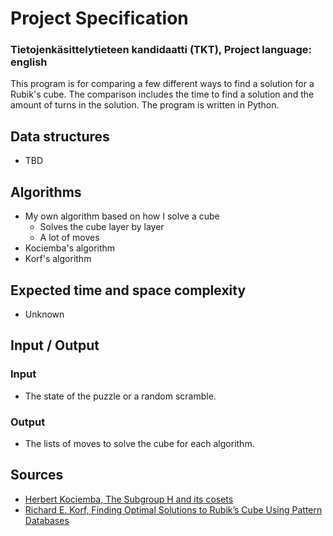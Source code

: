 # Project Specification  
### Tietojenkäsittelytieteen kandidaatti (TKT), Project language: english  

This program is for comparing a few different ways to find a solution for a 
Rubik's cube. The comparison includes the time to find a solution and the
amount of turns in the solution. The program is written in Python.

## Data structures  
- TBD

## Algorithms  
- My own algorithm based on how I solve a cube  
  - Solves the cube layer by layer
  - A lot of moves
- Kociemba's algorithm  
- Korf's algorithm  

## Expected time and space complexity
- Unknown

## Input / Output  
### Input  
- The state of the puzzle or a random scramble.  

### Output  
- The lists of moves to solve the cube for each algorithm.

## Sources  
- [Herbert Kociemba, The Subgroup H and its cosets](http://kociemba.org/math/20moves/subgroupH.html)  
- [Richard E. Korf, Finding Optimal Solutions to Rubik’s Cube Using Pattern Databases](https://www.aaai.org/Papers/AAAI/1997/AAAI97-109.pdf)  